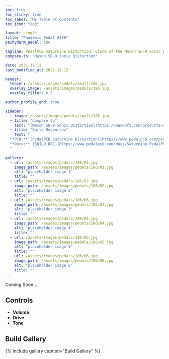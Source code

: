 ```yaml
---
toc: true
toc_sticky: true
toc_label: "My Table of Contents"
toc_icon: "cog"

layout: single
title: "Pandemic Pedal #186"
pachyderm_pedal: 186

tagline: PedalPCB Saturnine Distortion, Clone of the Maxon SD-9 Sonic Distortion<br>"" - 
compare-to: "Maxon SD-9 Sonic Distortion"

date: 2021-12-12
last_modified_at: 2021-12-12

header:
  teaser: /assets/images/pedals/small/186.jpg
  overlay_image: /assets/images/pedals/186.jpg
  overlay_filter: 0.5

author_profile_end: true

sidebar:
  - image: /assets/images/pedals/small/186.jpg
  - title: "Compare to"
    text: "[Maxon SD-9 Sonic Distortion](https://maxonfx.com/products/sonic-distortion-sd-9)"
  - title: "Build Resources"
    text: "
  **PCB:** [PedalPCB Saturnine Distortion](https://www.pedalpcb.com/product/pcb421/)<br>
  **Docs:** [BUILD DOC](https://www.pedalpcb.com/docs/Saturnine-PedalPCB.pdf)
  "

gallery:
  - url: /assets/images/pedals/186/01.jpg
    image_path: /assets/images/pedals/186/01.jpg
    alt: "placeholder image 1"
    title: ""
  - url: /assets/images/pedals/186/02.jpg
    image_path: /assets/images/pedals/186/02.jpg
    alt: "placeholder image 2"
    title: ""
  - url: /assets/images/pedals/186/03.jpg
    image_path: /assets/images/pedals/186/03.jpg
    alt: "placeholder image 3"
    title: ""
  - url: /assets/images/pedals/186/04.jpg
    image_path: /assets/images/pedals/186/04.jpg
    alt: "placeholder image 4"
    title: ""
  - url: /assets/images/pedals/186/05.jpg
    image_path: /assets/images/pedals/186/05.jpg
    alt: "placeholder image 5"
    title: ""
  - url: /assets/images/pedals/186/06.jpg
    image_path: /assets/images/pedals/186/06.jpg
    alt: "placeholder image 6"
    title: ""
---
```




Coming Soon...

## Controls

* **Volume**
* **Drive**
* **Tone**

## Build Gallery

{% include gallery caption="Build Gallery" %}
